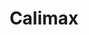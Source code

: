 ---
title: "Calimax"
url: /san-luis-rio-colorado/calimax-avenida-obregon-y-27/
shop: supermercado
---